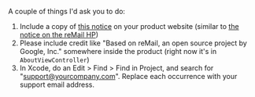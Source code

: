 A couple of things I'd ask you to do:
  1. Include a copy of [this notice](http://code.google.com/p/remail-iphone/source/browse/notice.txt) on your product website (similar to [the notice on the reMail HP](http://www.remail.com/terms_oss.html))
  1. Please include credit like "Based on reMail, an open source project by Google, Inc." somewhere inside the product (right now it's in `AboutViewController`)
  1. In Xcode, do an Edit > Find > Find in Project, and search for "support@yourcompany.com". Replace each occurrence with your support email address.